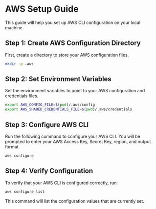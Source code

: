 # AWS Setup Guide

This guide will help you set up AWS CLI configuration on your local machine.

## Step 1: Create AWS Configuration Directory

First, create a directory to store your AWS configuration files.

```sh
mkdir -p .aws
```

## Step 2: Set Environment Variables

Set the environment variables to point to your AWS configuration and credentials files.

```sh
export AWS_CONFIG_FILE=$(pwd)/.aws/config
export AWS_SHARED_CREDENTIALS_FILE=$(pwd)/.aws/credentials
```

## Step 3: Configure AWS CLI

Run the following command to configure your AWS CLI. You will be prompted to enter your AWS Access Key, Secret Key, region, and output format.

```sh
aws configure
```

## Step 4: Verify Configuration

To verify that your AWS CLI is configured correctly, run:

```sh
aws configure list
```

This command will list the configuration values that are currently set.
